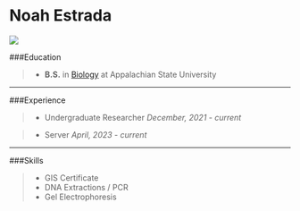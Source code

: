 Noah Estrada
====

<img src="/IMG_9228 2.jpg">


###Education
>- **B.S.** in [Biology](https://biology.appstate.edu/) at Appalachian State University 

----
###Experience
>- Undergraduate Researcher
*December, 2021 - current*

>- Server
*April, 2023 - current*

----
###Skills
>- GIS Certificate
>- DNA Extractions / PCR
>- Gel Electrophoresis